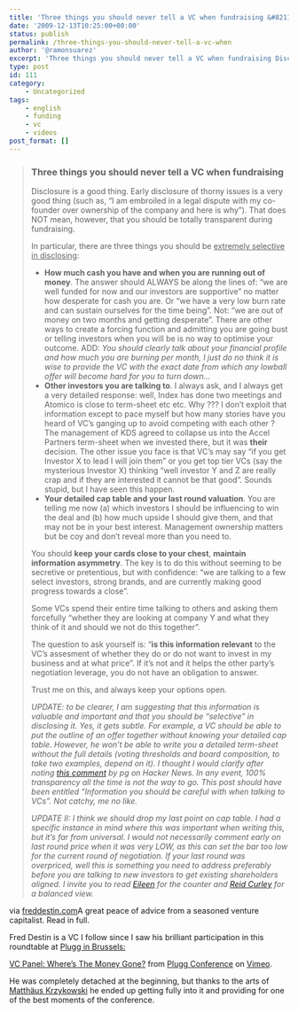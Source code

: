 ```yaml
---
title: 'Three things you should never tell a VC when fundraising &#8211; Fred Destin'
date: '2009-12-13T10:25:00+00:00'
status: publish
permalink: /three-things-you-should-never-tell-a-vc-when
author: '@ramonsuarez'
excerpt: 'Three things you should never tell a VC when fundraising Disclosure is a good thing. Early disclosure of thorny issues is a very good thing (such as, "I am embroiled in a legal dispute with my co-founder over ownership of the company and here is w...'
type: post
id: 111
category:
    - Uncategorized
tags:
    - english
    - funding
    - vc
    - videos
post_format: []
---
```

> ### Three things you should never tell a VC when fundraising
> 
> Disclosure is a good thing. Early disclosure of thorny issues is a very good thing (such as, “I am embroiled in a legal dispute with my co-founder over ownership of the company and here is why”). That does NOT mean, however, that you should be totally transparent during fundraising.
> 
> In particular, there are three things you should be <span style="text-decoration:underline;">extremely selective in disclosing</span>:
> 
> - **How much cash you have and when you are running out of money**. The answer should ALWAYS be along the lines of: “we are well funded for now and our investors are supportive” no matter how desperate for cash you are. Or “we have a very low burn rate and can sustain ourselves for the time being”. Not: “we are out of money on two months and getting desperate”. There are other ways to create a forcing function and admitting you are going bust or telling investors when you will be is no way to optimise your outcome. ADD: *You should clearly talk about your financial profile and how much you are burning per month, I just do no think it is wise to provide the VC with the exact date from which any lowball offer will become hard for you to turn down…*
> - **Other investors you are talking to**. I always ask, and I always get a very detailed response: well, Index has done two meetings and Atomico is close to term-sheet etc etc. Why ??? I don’t exploit that information except to pace myself but how many stories have you heard of VC’s ganging up to avoid competing with each other ? The management of KDS agreed to collapse us into the Accel Partners term-sheet when we invested there, but it was **their** decision. The other issue you face is that VC’s may say “if you get Investor X to lead I will join them” or you get top tier VCs (say the mysterious Investor X) thinking “well investor Y and Z are really crap and if they are interested it cannot be that good”. Sounds stupid, but I have seen this happen.
> - **Your detailed cap table and your last round valuation**. You are telling me now (a) which investors I should be influencing to win the deal and (b) how much upside I should give them, and that may not be in your best interest. Management ownership matters but be coy and don’t reveal more than you need to.
> 
> You should **keep your cards close to your chest**, **maintain information asymmetry**. The key is to do this without seeming to be secretive or pretentious, but with confidence: “we are talking to a few select investors, strong brands, and are currently making good progress towards a close”.
> 
> Some VCs spend their entire time talking to others and asking them forcefully “whether they are looking at company Y and what they think of it and should we not do this together”.
> 
> The question to ask yourself is: “**is this information relevant** to the VC’s assesment of whether they do or do not want to invest in my business and at what price”. If it’s not and it helps the other party’s negotiation leverage, you do not have an obligation to answer.
> 
> Trust me on this, and always keep your options open.
> 
> *UPDATE: to be clearer, I am suggesting that this information is valuable and important and that you should be “selective” in disclosing it. Yes, it gets subtle. For example, a VC should be able to put the outline of an offer together without knowing your detailed cap table. However, he won’t be able to write you a detailed term-sheet without the full details (voting thresholds and board composition, to take two examples, depend on it). I thought I would clarify after noting [this comment](http://news.ycombinator.com/item?id=962715) by pg on Hacker News. In any event, 100% transparency all the time is not the way to go. This post should have been entitled “Information you should be careful with when talking to VCs”. Not catchy, me no like.*
> 
> *UPDATE II: I think we should drop my last point on cap table. I had a specific instance in mind where this was important when writing this, but it’s far from universal. I would not necessarily comment early on last round price when it was very LOW, as this can set the bar too low for the current round of negotiation. If your last round was overpriced, well this is something you need to address preferably before you are talking to new investors to get existing shareholders aligned. I invite you to read* [*Eileen*](http://catalyses.wordpress.com/2009/11/27/three-things-you-should-always-tell-a-vc-if-asked/) *for the counter and* [*Reid Curley*](http://reidcurley.com/id74-what-should-you-tell-a-vc-fred-destin-vs-eileen-burbidge/) *for a balanced view.*
> 
> </div></div>

via [freddestin.com](http://www.freddestin.com/blog/2009/11/three-things-you-should-never-tell-a-vc-when-fundraising.html?utm_source=feedburner&utm_medium=feed&utm_campaign=Feed%3A+typepad%2FFredDestin+%28Fred+Destin%29&utm_content=Google+Reader)</div>A great peace of advice from a seasoned venture capitalist. Read in full.

Fred Destin is a VC I follow since I saw his brilliant participation in this roundtable at [Plugg in Brussels: ](http://www.plugg.eu)

[VC Panel: Where’s The Money Gone?](http://vimeo.com/3619081) from [Plugg Conference](http://vimeo.com/plugg) on [Vimeo](http://vimeo.com).

He was completely detached at the beginning, but thanks to the arts of [Matthäus Krzykowski](http://venturebeat.com/author/matthaus-krzykowski/) he ended up getting fully into it and providing for one of the best moments of the conference.

</div>